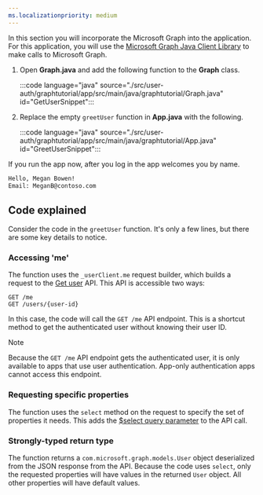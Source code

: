 ```yaml
---
ms.localizationpriority: medium
---
```


<!-- markdownlint-disable MD041 -->

In this section you will incorporate the Microsoft Graph into the application. For this application, you will use the [Microsoft Graph Java Client Library](https://github.com/microsoftgraph/msgraph-sdk-java) to make calls to Microsoft Graph.

1. Open **Graph.java** and add the following function to the **Graph** class.

    :::code language="java" source="./src/user-auth/graphtutorial/app/src/main/java/graphtutorial/Graph.java" id="GetUserSnippet":::

1. Replace the empty `greetUser` function in **App.java** with the following.

    :::code language="java" source="./src/user-auth/graphtutorial/app/src/main/java/graphtutorial/App.java" id="GreetUserSnippet":::

If you run the app now, after you log in the app welcomes you by name.

```bash
Hello, Megan Bowen!
Email: MeganB@contoso.com
```

## Code explained

Consider the code in the `greetUser` function. It's only a few lines, but there are some key details to notice.

### Accessing 'me'

The function uses the `_userClient.me` request builder, which builds a request to the [Get user](/graph/api/user-get) API. This API is accessible two ways:

```http
GET /me
GET /users/{user-id}
```

In this case, the code will call the `GET /me` API endpoint. This is a shortcut method to get the authenticated user without knowing their user ID.

> [!NOTE]
> Because the `GET /me` API endpoint gets the authenticated user, it is only available to apps that use user authentication. App-only authentication apps cannot access this endpoint.

### Requesting specific properties

The function uses the `select` method on the request to specify the set of properties it needs. This adds the [$select query parameter](/graph/query-parameters#select-parameter) to the API call.

### Strongly-typed return type

The function returns a `com.microsoft.graph.models.User` object deserialized from the JSON response from the API. Because the code uses `select`, only the requested properties will have values in the returned `User` object. All other properties will have default values.
